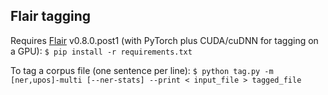 ## Flair tagging

Requires [Flair](https://github.com/flairNLP/flair) v0.8.0.post1 (with PyTorch plus CUDA/cuDNN for tagging on a GPU):
```$ pip install -r requirements.txt```

To tag a corpus file (one sentence per line):
```$ python tag.py -m [ner,upos]-multi [--ner-stats] --print < input_file > tagged_file```
